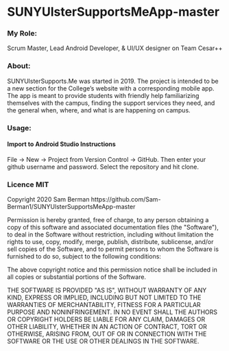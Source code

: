 # SUNYUlsterSupportsMeApp-master
  <h3> My Role: </h3>
 <p> Scrum Master, Lead Android Developer, & UI/UX designer on Team Cesar++ </p>
  <h3> About: </h3>
  <p> SUNYUlsterSupports.Me was started in 2019. The project is intended to be a new section for the College’s website with a corresponding mobile app. The app is meant to provide students with friendly help familiarizing themselves with the campus, finding the support services they need, and the general when, where, and what is are happening on campus.</p>
 <h3>Usage:</h3>
 <h4>Import to Android Studio Instructions</h4>
 File -> New -> Project from Version Control -> GitHub. Then enter your github username and password. Select the repository and hit clone.
 <h3>Licence MIT</h3>
<p> Copyright 2020 Sam Berman https://github.com/Sam-Berman1/SUNYUlsterSupportsMeApp-master</p> 

<p> Permission is hereby granted, free of charge, to any person obtaining a copy of this software and associated documentation files (the "Software"), to deal in the Software without restriction, including without limitation the rights to use, copy, modify, merge, publish, distribute, sublicense, and/or sell copies of the Software, and to permit persons to whom the Software is furnished to do so, subject to the following conditions:

The above copyright notice and this permission notice shall be included in all copies or substantial portions of the Software.

THE SOFTWARE IS PROVIDED "AS IS", WITHOUT WARRANTY OF ANY KIND, EXPRESS OR IMPLIED, INCLUDING BUT NOT LIMITED TO THE WARRANTIES OF MERCHANTABILITY, FITNESS FOR A PARTICULAR PURPOSE AND NONINFRINGEMENT. IN NO EVENT SHALL THE AUTHORS OR COPYRIGHT HOLDERS BE LIABLE FOR ANY CLAIM, DAMAGES OR OTHER LIABILITY, WHETHER IN AN ACTION OF CONTRACT, TORT OR OTHERWISE, ARISING FROM, OUT OF OR IN CONNECTION WITH THE SOFTWARE OR THE USE OR OTHER DEALINGS IN THE SOFTWARE.</p>
